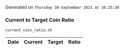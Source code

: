 Generated on `Thursday 30-September-2021 at 16:25:30`

### Current to Target Coin Ratio
`current_coin_ratio.sh`

Date|Current|Target|Ratio
---|---|---|---

